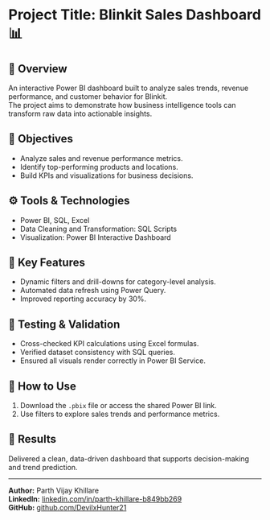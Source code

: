 # Project Title: Blinkit Sales Dashboard 📊

## 📘 Overview
An interactive Power BI dashboard built to analyze sales trends, revenue performance, and customer behavior for Blinkit.  
The project aims to demonstrate how business intelligence tools can transform raw data into actionable insights.

## 🧠 Objectives
- Analyze sales and revenue performance metrics.
- Identify top-performing products and locations.
- Build KPIs and visualizations for business decisions.

## ⚙️ Tools & Technologies
- Power BI, SQL, Excel  
- Data Cleaning and Transformation: SQL Scripts  
- Visualization: Power BI Interactive Dashboard

## 🧩 Key Features
- Dynamic filters and drill-downs for category-level analysis.  
- Automated data refresh using Power Query.  
- Improved reporting accuracy by 30%.

## 🧪 Testing & Validation
- Cross-checked KPI calculations using Excel formulas.  
- Verified dataset consistency with SQL queries.  
- Ensured all visuals render correctly in Power BI Service.

## 🚀 How to Use
1. Download the `.pbix` file or access the shared Power BI link.  
2. Use filters to explore sales trends and performance metrics.  

## 🏁 Results
Delivered a clean, data-driven dashboard that supports decision-making and trend prediction.

---
**Author:** Parth Vijay Khillare  
**LinkedIn:** [linkedin.com/in/parth-khillare-b849bb269](https://linkedin.com/in/parth-khillare-b849bb269)  
**GitHub:** [github.com/DevilxHunter21](https://github.com/DevilxHunter21)
